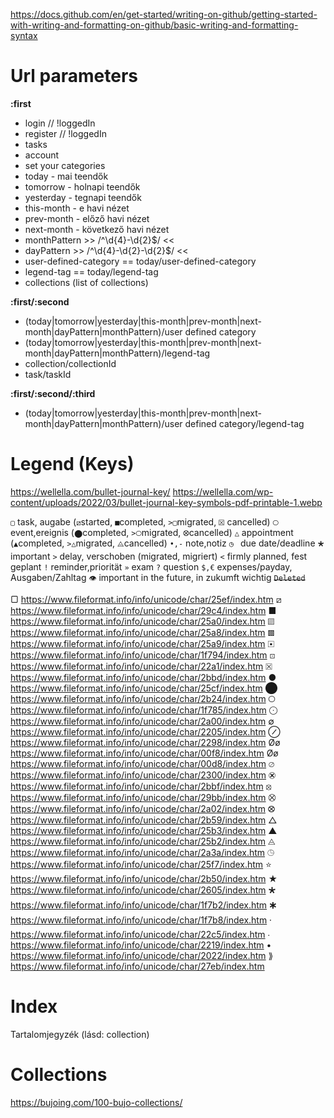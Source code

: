 https://docs.github.com/en/get-started/writing-on-github/getting-started-with-writing-and-formatting-on-github/basic-writing-and-formatting-syntax

# Url parameters
**:first**
- login  // !loggedIn
- register // !loggedIn
- tasks
- account
- set your categories
- today - mai teendők
- tomorrow - holnapi teendők
- yesterday - tegnapi teendők
- this-month - e havi nézet
- prev-month - előző havi nézet
- next-month - következő havi nézet
- monthPattern >> /^\d{4}-\d{2}$/ <<
- dayPattern  >> /^\d{4}-\d{2}-\d{2}$/ <<
- user-defined-category == today/user-defined-category 
- legend-tag == today/legend-tag
- collections (list of collections)

**:first/:second**
- (today|tomorrow|yesterday|this-month|prev-month|next-month|dayPattern|monthPattern)/user defined category
- (today|tomorrow|yesterday|this-month|prev-month|next-month|dayPattern|monthPattern)/legend-tag
- collection/collectionId
- task/taskId
 
**:first/:second/:third**
- (today|tomorrow|yesterday|this-month|prev-month|next-month|dayPattern|monthPattern)/user defined category/legend-tag

# Legend (Keys)
https://wellella.com/bullet-journal-key/
https://wellella.com/wp-content/uploads/2022/03/bullet-journal-key-symbols-pdf-printable-1.webp

`▢` task, augabe (`⧄`started, `■`completed, `>▢`migrated, `⮽` cancelled)
`🞅` event,ereignis (`⬤`completed, `>🞅`migrated, `⭙`cancelled)
`△` appointment (`▲`completed, `>△`migrated, `⨺`cancelled)
`•,-` note,notiz
`◷ ` due date/deadline
`🞲` important
`>` delay, verschoben (migrated, migriert)
`<` firmly planned, fest geplant
`!` reminder,priorität
`»` exam
`?` question
`$,€` expenses/payday, Ausgaben/Zahltag
`👁` important in the future, in zukumft wichtig
~~`Deleted`~~

▢  https://www.fileformat.info/info/unicode/char/25ef/index.htm
⧄ https://www.fileformat.info/info/unicode/char/29c4/index.htm
■  https://www.fileformat.info/info/unicode/char/25a0/index.htm
▨  https://www.fileformat.info/info/unicode/char/25a8/index.htm
▩  https://www.fileformat.info/info/unicode/char/25a9/index.htm
🞔  https://www.fileformat.info/info/unicode/char/1f794/index.htm
⊡  https://www.fileformat.info/info/unicode/char/22a1/index.htm
⮽  https://www.fileformat.info/info/unicode/char/2bbd/index.htm
●  https://www.fileformat.info/info/unicode/char/25cf/index.htm
⬤  https://www.fileformat.info/info/unicode/char/2b24/index.htm
🞅  https://www.fileformat.info/info/unicode/char/1f785/index.htm
⨀  https://www.fileformat.info/info/unicode/char/2a00/index.htm
∅   https://www.fileformat.info/info/unicode/char/2205/index.htm
⊘  https://www.fileformat.info/info/unicode/char/2298/index.htm
Øø  https://www.fileformat.info/info/unicode/char/00f8/index.htm
Øø  https://www.fileformat.info/info/unicode/char/00d8/index.htm
⌀   https://www.fileformat.info/info/unicode/char/2300/index.htm
⮿  https://www.fileformat.info/info/unicode/char/2bbf/index.htm
⦻  https://www.fileformat.info/info/unicode/char/29bb/index.htm
⨂  https://www.fileformat.info/info/unicode/char/2a02/index.htm
⭙  https://www.fileformat.info/info/unicode/char/2b59/index.htm
△  https://www.fileformat.info/info/unicode/char/25b3/index.htm
▲  https://www.fileformat.info/info/unicode/char/25b2/index.htm
⨺  https://www.fileformat.info/info/unicode/char/2a3a/index.htm
◷  https://www.fileformat.info/info/unicode/char/25f7/index.htm
⭐ https://www.fileformat.info/info/unicode/char/2b50/index.htm
★  https://www.fileformat.info/info/unicode/char/2605/index.htm
🞲  https://www.fileformat.info/info/unicode/char/1f7b2/index.htm
🞸  https://www.fileformat.info/info/unicode/char/1f7b8/index.htm
⋅    https://www.fileformat.info/info/unicode/char/22c5/index.htm
∙  https://www.fileformat.info/info/unicode/char/2219/index.htm
•  https://www.fileformat.info/info/unicode/char/2022/index.htm
⟫ https://www.fileformat.info/info/unicode/char/27eb/index.htm

# Index
Tartalomjegyzék (lásd: collection)

# Collections
https://bujoing.com/100-bujo-collections/